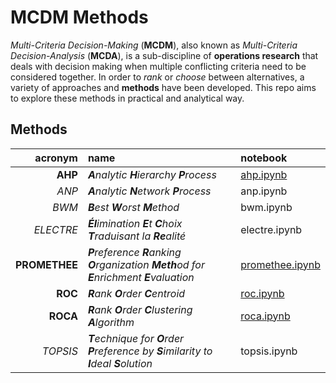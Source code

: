 # MCDM Methods

_Multi-Criteria Decision-Making_ (**MCDM**), also known as _Multi-Criteria Decision-Analysis_ (**MCDA**), is a sub-discipline of **operations research** that deals with decision making when multiple conflicting criteria need to be considered together. In order to _rank_ or _choose_ between alternatives, a variety of approaches and **methods** have been developed. This repo aims to explore these methods in practical and analytical way.

## Methods

|       acronym | name                                                                                       | notebook                     |
| ------------: | :----------------------------------------------------------------------------------------- | :--------------------------- |
|       **AHP** | _**A**nalytic **H**ierarchy **P**rocess_                                                   | [ahp.ipynb][ahp]             |
|         _ANP_ | _**A**nalytic **N**etwork **P**rocess_                                                     | anp.ipynb                    |
|         _BWM_ | _**B**est **W**orst **M**ethod_                                                            | bwm.ipynb                    |
|     _ELECTRE_ | _**Él**imination **E**t **C**hoix **T**raduisant la **Re**alité_                           | electre.ipynb                |
| **PROMETHEE** | _**P**reference **R**anking **O**rganization **Meth**od for **E**nrichment **E**valuation_ | [promethee.ipynb][promethee] |
|       **ROC** | _**R**ank **O**rder **C**entroid_                                                          | [roc.ipynb][roc]             |
|      **ROCA** | _**R**ank **O**rder **C**lustering **A**lgorithm_                                          | [roca.ipynb][roca]           |
|      _TOPSIS_ | _**T**echnique for **O**rder **P**reference by **S**imilarity to **I**deal **S**olution_   | topsis.ipynb                 |

[ahp]: ahp.ipynb "View the AHP method notebook"
[promethee]: promethee.ipynb "View the PROMETHEE method notebook"
[roc]: roc.ipynb "View the ROC method notebook"
[roca]: roca.ipynb "View the ROCA method notebook"
